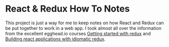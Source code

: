 # React & Redux How To Notes

This project is just a way for me to keep notes on how React and Redux can be put together to work in a web app. I took almost all over the information from the excellent egghead.io courses [Getting started with redux](https://egghead.io/courses/getting-started-with-redux) and [Building react applications with idiomatic redux](https://egghead.io/courses/building-react-applications-with-idiomatic-redux). 
